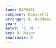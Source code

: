 ```yaml
---
tune: RAPHAEL
composer: Donizetti
arranger: B. Beddome
year: '-'
meter: 'C. M. '
key: B♭ Major
anacrusis: 0
---
```

